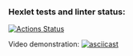 ### Hexlet tests and linter status:
[![Actions Status](https://github.com/avkapitanov/frontend-project-46/workflows/hexlet-check/badge.svg)](https://github.com/avkapitanov/frontend-project-46/actions)

Video demonstration:
[![asciicast](https://asciinema.org/a/T29bW0tzzjysoXih4ciPKBgfz.svg)](https://asciinema.org/a/T29bW0tzzjysoXih4ciPKBgfz)